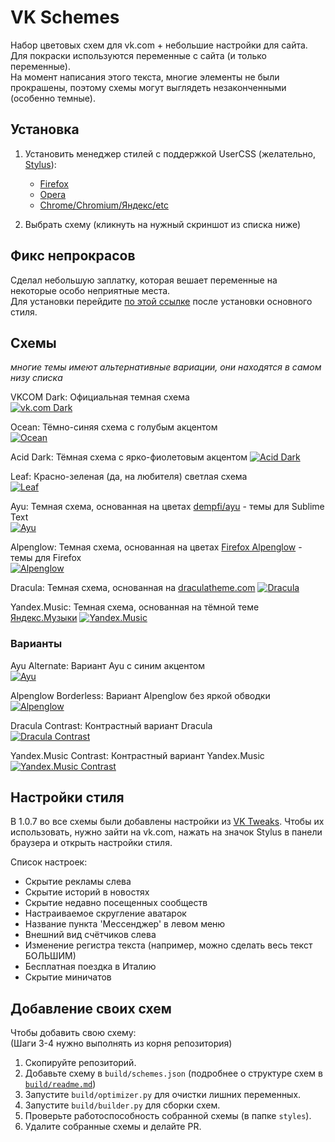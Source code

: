 # VK Schemes

Набор цветовых схем для vk.com + небольшие настройки для сайта.    
Для покраски используются переменные с сайта (и только переменные).    
На момент написания этого текста, многие элементы не были прокрашены, поэтому схемы могут выглядеть незаконченными (особенно темные).    

## Установка

1. Установить менеджер стилей с поддержкой UserCSS (желательно, [Stylus](https://github.com/openstyles/stylus/)):
    - [Firefox](https://addons.mozilla.org/firefox/addon/styl-us/)
    - [Opera](https://addons.opera.com/extensions/details/stylus/)
    - [Chrome/Chromium/Яндекс/etc](https://chrome.google.com/webstore/detail/stylus/clngdbkpkpeebahjckkjfobafhncgmne)

2. Выбрать схему (кликнуть на нужный скриншот из списка ниже)

## Фикс непрокрасов

Сделал небольшую заплатку, которая вешает переменные на некоторые особо неприятные места.    
Для установки перейдите [по этой ссылке](https://github.com/evtn/vk-schemes/raw/lord/build/vk-tempfix.user.css) после установки основного стиля.

## Схемы
*многие темы имеют альтернативные вариации, они находятся в самом низу списка*

VKCOM Dark: Официальная темная схема    
[![vk.com Dark](images/vkcomdark.png)](https://github.com/evtn/vk-schemes/raw/build-stable/vk-dark-scheme.user.css)    

Ocean: Тёмно-синяя схема с голубым акцентом    
[![Ocean](images/ocean.png)](https://github.com/evtn/vk-schemes/raw/build-stable/vk-ocean-scheme.user.css)    

Acid Dark: Тёмная схема с ярко-фиолетовым акцентом
[![Acid Dark](images/acid.png)](https://github.com/evtn/vk-schemes/raw/build-stable/vk-acid_dark-scheme.user.css)    

Leaf: Красно-зеленая (да, на любителя) светлая схема    
[![Leaf](images/leaf.png)](https://github.com/evtn/vk-schemes/raw/build-stable/vk-leaf-scheme.user.css)    

Ayu: Темная схема, основанная на цветах [dempfi/ayu](https://github.com/dempfi/ayu) - темы для Sublime Text    
[![Ayu](images/ayu.png)](https://github.com/evtn/vk-schemes/raw/build-stable/vk-ayu-scheme.user.css)

Alpenglow: Темная схема, основанная на цветах [Firefox Alpenglow](https://addons.mozilla.org/en-US/firefox/addon/firefox-alpenglow/) - темы для Firefox    
[![Alpenglow](images/alpenglow.png)](https://github.com/evtn/vk-schemes/raw/build-stable/vk-alpenglow-scheme.user.css)

Dracula: Темная схема, основанная на [draculatheme.com](https://draculatheme.com)
[![Dracula](images/dracula.png)](https://github.com/evtn/vk-schemes/raw/build-stable/vk-dracula-scheme.user.css)

Yandex.Music: Темная схема, основанная на тёмной теме [Яндекс.Музыки](https://music.yandex.ru)
[![Yandex.Music](images/yamusic.png)](https://github.com/evtn/vk-schemes/raw/build-stable/vk-yamusic-scheme.user.css)

### Варианты

Ayu Alternate: Вариант Ayu с синим акцентом    
[![Ayu](images/ayu-alt.png)](https://github.com/evtn/vk-schemes/raw/build-stable/vk-ayu-alt-scheme.user.css)

Alpenglow Borderless: Вариант Alpenglow без яркой обводки
[![Alpenglow](images/alpenglow-borderless.png)](https://github.com/evtn/vk-schemes/raw/build-stable/vk-alpenglow-borderless-scheme.user.css)

Dracula Contrast: Контрастный вариант Dracula    
[![Dracula Contrast](images/dracula-contrast.png)](https://github.com/evtn/vk-schemes/raw/build-stable/vk-dracula-contrast-scheme.user.css)

Yandex.Music Contrast: Контрастный вариант Yandex.Music    
[![Yandex.Music Contrast](images/yamusic-contrast.png)](https://github.com/evtn/vk-schemes/raw/build-stable/vk-yamusic-contrast-scheme.user.css)


## Настройки стиля

В 1.0.7 во все схемы были добавлены настройки из [VK Tweaks](https://github.com/evtn/vk-tweaks).
Чтобы их использовать, нужно зайти на vk.com, нажать на значок Stylus в панели браузера и открыть настройки стиля.    

Список настроек:
- Скрытие рекламы слева    
- Скрытие историй в новостях    
- Скрытие недавно посещенных сообществ    
- Настраиваемое скругление аватарок    
- Название пункта 'Мессенджер' в левом меню    
- Внешний вид счётчиков слева    
- Изменение регистра текста (например, можно сделать весь текст БОЛЬШИМ)    
- Бесплатная поездка в Италию    
- Скрытие миничатов    


## Добавление своих схем

Чтобы добавить свою схему:    
(Шаги 3-4 нужно выполнять из корня репозитория)    

1. Скопируйте репозиторий.    
2. Добавьте схему в `build/schemes.json` (подробнее о структуре схем в [`build/readme.md`](build/readme.md))    
3. Запустите `build/optimizer.py` для очистки лишних переменных.    
4. Запустите `build/builder.py` для сборки схем.    
5. Проверьте работоспособность собранной схемы (в папке `styles`).    
6. Удалите собранные схемы и делайте PR.    